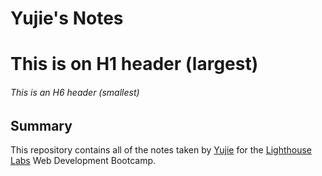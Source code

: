 # Yujie's Notes
# This is on H1 header (largest)
###### This is an H6 header (smallest)

## Summary

This repository contains all of the notes taken by [Yujie](https://github.com/gordonzhou001) for the [Lighthouse Labs](https://lighthouselabs.ca) Web Development Bootcamp.

